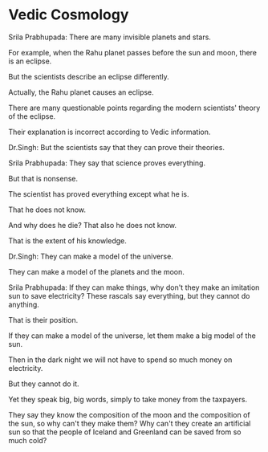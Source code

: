 # Vedic Cosmology

Srila Prabhupada: There are many invisible planets and stars.

For example, when the Rahu planet passes before the sun and moon, there is an eclipse.

But the scientists describe an eclipse differently.

Actually, the Rahu planet causes an eclipse.

There are many questionable points regarding the modern scientists' theory of the eclipse.

Their explanation is incorrect according to Vedic information.

Dr.Singh: But the scientists say that they can prove their theories.

Srila Prabhupada: They say that science proves everything.

But that is nonsense.

The scientist has proved everything except what he is.

That he does not know.

And why does he die? That also he does not know.

That is the extent of his knowledge.

Dr.Singh: They can make a model of the universe.

They can make a model of the planets and the moon.

Srila Prabhupada: If they can make things, why don't they make an imitation sun to save electricity? These rascals say everything, but they cannot do anything.

That is their position.

If they can make a model of the universe, let them make a big model of the sun.

Then in the dark night we will not have to spend so much money on electricity.

But they cannot do it.

Yet they speak big, big words, simply to take money from the taxpayers.

They say they know the composition of the moon and the composition of the sun, so why can't they make them? Why can't they create an artificial sun so that the people of Iceland and Greenland can be saved from so much cold?

